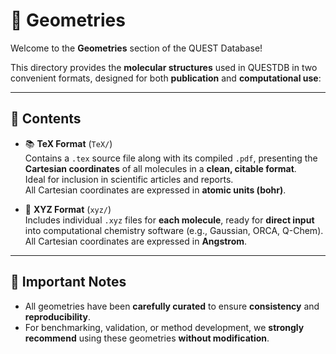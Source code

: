 # 🧩 Geometries

Welcome to the **Geometries** section of the QUEST Database!

This directory provides the **molecular structures** used in QUESTDB in two convenient formats, designed for both **publication** and **computational use**:

---

## 📄 Contents

- 📚 **TeX Format** (`TeX/`)  
  Contains a `.tex` source file along with its compiled `.pdf`, presenting the **Cartesian coordinates** of all molecules in a **clean, citable format**.  
  Ideal for inclusion in scientific articles and reports.  
  All Cartesian coordinates are expressed in **atomic units (bohr)**.

- 🧪 **XYZ Format** (`xyz/`)  
  Includes individual `.xyz` files for **each molecule**, ready for **direct input** into computational chemistry software (e.g., Gaussian, ORCA, Q-Chem).  
All Cartesian coordinates are expressed in **Angstrom**.

---

## 📢 Important Notes

- All geometries have been **carefully curated** to ensure **consistency** and **reproducibility**.
- For benchmarking, validation, or method development, we **strongly recommend** using these geometries **without modification**.
